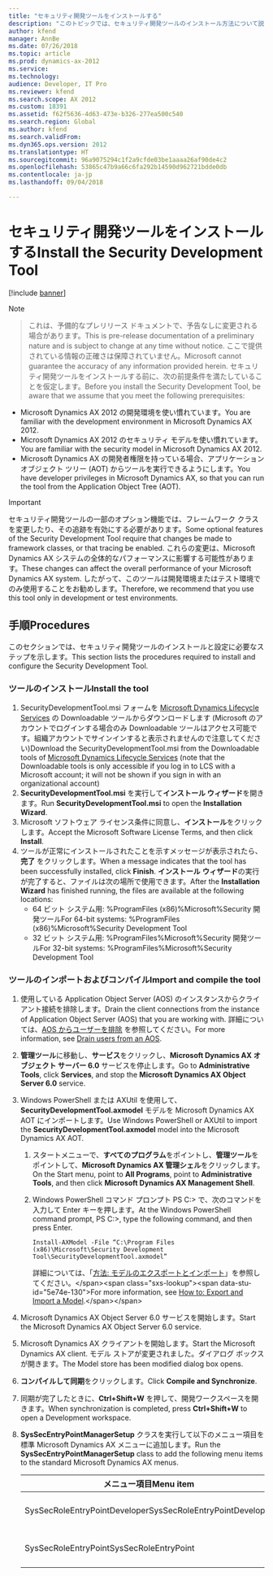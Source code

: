 ```yaml
---
title: "セキュリティ開発ツールをインストールする"
description: "このトピックでは、セキュリティ開発ツールのインストール方法について説明します。"
author: kfend
manager: AnnBe
ms.date: 07/26/2018
ms.topic: article
ms.prod: dynamics-ax-2012
ms.service: 
ms.technology: 
audience: Developer, IT Pro
ms.reviewer: kfend
ms.search.scope: AX 2012
ms.custom: 18391
ms.assetid: f62f5636-4d63-473e-b326-277ea500c540
ms.search.region: Global
ms.author: kfend
ms.search.validFrom: 
ms.dyn365.ops.version: 2012
ms.translationtype: HT
ms.sourcegitcommit: 96a9075294c1f2a9cfde03be1aaaa26af90de4c2
ms.openlocfilehash: 53865c47b9a66c6fa292b14590d962721bdde0db
ms.contentlocale: ja-jp
ms.lasthandoff: 09/04/2018

---
```


# <a name="install-the-security-development-tool"></a><span data-ttu-id="5e74e-103">セキュリティ開発ツールをインストールする</span><span class="sxs-lookup"><span data-stu-id="5e74e-103">Install the Security Development Tool</span></span>

[!include [banner](../../includes/banner.md)]

> [!NOTE] 

> <span data-ttu-id="5e74e-104">これは、予備的なプレリリース ドキュメントで、予告なしに変更される場合があります。</span><span class="sxs-lookup"><span data-stu-id="5e74e-104">This is pre-release documentation of a preliminary nature and is subject to change at any time without notice.</span></span> <span data-ttu-id="5e74e-105">ここで提供されている情報の正確さは保障されていません。</span><span class="sxs-lookup"><span data-stu-id="5e74e-105">Microsoft cannot guarantee the accuracy of any information provided herein.</span></span> <span data-ttu-id="5e74e-106">セキュリティ開発ツールをインストールする前に、次の前提条件を満たしていることを仮定します。</span><span class="sxs-lookup"><span data-stu-id="5e74e-106">Before you install the Security Development Tool, be aware that we assume that you meet the following prerequisites:</span></span>

-   <span data-ttu-id="5e74e-107">Microsoft Dynamics AX 2012 の開発環境を使い慣れています。</span><span class="sxs-lookup"><span data-stu-id="5e74e-107">You are familiar with the development environment in Microsoft Dynamics AX 2012.</span></span>
-   <span data-ttu-id="5e74e-108">Microsoft Dynamics AX 2012 のセキュリティ モデルを使い慣れています。</span><span class="sxs-lookup"><span data-stu-id="5e74e-108">You are familiar with the security model in Microsoft Dynamics AX 2012.</span></span>
-   <span data-ttu-id="5e74e-109">Microsoft Dynamics AX の開発者権限を持っている場合、アプリケーション オブジェクト ツリー (AOT) からツールを実行できるようにします。</span><span class="sxs-lookup"><span data-stu-id="5e74e-109">You have developer privileges in Microsoft Dynamics AX, so that you can run the tool from the Application Object Tree (AOT).</span></span>

> [!IMPORTANT] 
> <span data-ttu-id="5e74e-110">セキュリティ開発ツールの一部のオプション機能では、フレームワーク クラスを変更したり、その追跡を有効にする必要があります。</span><span class="sxs-lookup"><span data-stu-id="5e74e-110">Some optional features of the Security Development Tool require that changes be made to framework classes, or that tracing be enabled.</span></span> <span data-ttu-id="5e74e-111">これらの変更は、Microsoft Dynamics AX システムの全体的なパフォーマンスに影響する可能性があります。</span><span class="sxs-lookup"><span data-stu-id="5e74e-111">These changes can affect the overall performance of your Microsoft Dynamics AX system.</span></span> <span data-ttu-id="5e74e-112">したがって、このツールは開発環境またはテスト環境でのみ使用することをお勧めします。</span><span class="sxs-lookup"><span data-stu-id="5e74e-112">Therefore, we recommend that you use this tool only in development or test environments.</span></span>

## <a name="procedures"></a><span data-ttu-id="5e74e-113">手順</span><span class="sxs-lookup"><span data-stu-id="5e74e-113">Procedures</span></span>
<span data-ttu-id="5e74e-114">このセクションでは、セキュリティ開発ツールのインストールと設定に必要なステップを示します。</span><span class="sxs-lookup"><span data-stu-id="5e74e-114">This section lists the procedures required to install and configure the Security Development Tool.</span></span>

### <a name="install-the-tool"></a><span data-ttu-id="5e74e-115">ツールのインストール</span><span class="sxs-lookup"><span data-stu-id="5e74e-115">Install the tool</span></span>

1.  <span data-ttu-id="5e74e-116">SecurityDevelopmentTool.msi フォームを [Microsoft Dynamics Lifecycle Services](https://lcs.dynamics.com) の Downloadable ツールからダウンロードします (Microsoft のアカウントでログインする場合のみ Downloadable ツールはアクセス可能です。組織アカウントでサインインすると表示されませんので注意してください)</span><span class="sxs-lookup"><span data-stu-id="5e74e-116">Download the SecurityDevelopmentTool.msi from the Downloadable tools of [Microsoft Dynamics Lifecycle Services](https://lcs.dynamics.com) (note that the Downloadable tools is only accessible if you log in to LCS with a Microsoft account; it will not be shown if you sign in with an organizational account)</span></span>
2.  <span data-ttu-id="5e74e-117">**SecurityDevelopmentTool.msi** を実行して**インストール ウィザード**を開きます。</span><span class="sxs-lookup"><span data-stu-id="5e74e-117">Run **SecurityDevelopmentTool.msi** to open the **Installation Wizard**.</span></span>
3.  <span data-ttu-id="5e74e-118">Microsoft ソフトウェア ライセンス条件に同意し、**インストール**をクリックします。</span><span class="sxs-lookup"><span data-stu-id="5e74e-118">Accept the Microsoft Software License Terms, and then click **Install**.</span></span>
4.  <span data-ttu-id="5e74e-119">ツールが正常にインストールされたことを示すメッセージが表示されたら、**完了** をクリックします。</span><span class="sxs-lookup"><span data-stu-id="5e74e-119">When a message indicates that the tool has been successfully installed, click **Finish**.</span></span> <span data-ttu-id="5e74e-120">**インストール** **ウィザード**の実行が完了すると、ファイルは次の場所で使用できます。</span><span class="sxs-lookup"><span data-stu-id="5e74e-120">After the **Installation** **Wizard** has finished running, the files are available at the following locations:</span></span>
    -   <span data-ttu-id="5e74e-121">64 ビット システム用: %ProgramFiles (x86)%Microsoft%Security 開発ツール</span><span class="sxs-lookup"><span data-stu-id="5e74e-121">For 64-bit systems: %ProgramFiles (x86)%Microsoft%Security Development Tool</span></span>
    -   <span data-ttu-id="5e74e-122">32 ビット システム用: %ProgramFiles%Microsoft%Security 開発ツール</span><span class="sxs-lookup"><span data-stu-id="5e74e-122">For 32-bit systems: %ProgramFiles%Microsoft%Security Development Tool</span></span>

### <a name="import-and-compile-the-tool"></a><span data-ttu-id="5e74e-123">ツールのインポートおよびコンパイル</span><span class="sxs-lookup"><span data-stu-id="5e74e-123">Import and compile the tool</span></span>

1.  <span data-ttu-id="5e74e-124">使用している Application Object Server (AOS) のインスタンスからクライアント接続を排除します。</span><span class="sxs-lookup"><span data-stu-id="5e74e-124">Drain the client connections from the instance of Application Object Server (AOS) that you are working with.</span></span> <span data-ttu-id="5e74e-125">詳細については、[AOS からユーザーを排除](http://technet.microsoft.com/en-us/library/hh433538.aspx) を参照してください。</span><span class="sxs-lookup"><span data-stu-id="5e74e-125">For more information, see [Drain users from an AOS](http://technet.microsoft.com/en-us/library/hh433538.aspx).</span></span>
2.  <span data-ttu-id="5e74e-126">**管理ツール**に移動し、**サービス**をクリックし、**Microsoft Dynamics AX オブジェクト サーバー 6.0** サービスを停止します。</span><span class="sxs-lookup"><span data-stu-id="5e74e-126">Go to **Administrative Tools**, click **Services**, and stop the **Microsoft Dynamics AX Object Server 6.0** service.</span></span>
3.  <span data-ttu-id="5e74e-127">Windows PowerShell または AXUtil を使用して、**SecurityDevelopmentTool.axmodel** モデルを Microsoft Dynamics AX AOT にインポートします。</span><span class="sxs-lookup"><span data-stu-id="5e74e-127">Use Windows PowerShell or AXUtil to import the **SecurityDevelopmentTool.axmodel** model into the Microsoft Dynamics AX AOT.</span></span>
    1.  <span data-ttu-id="5e74e-128">スタートメニューで、**すべてのプログラム**をポイントし、**管理ツール**をポイントして、**Microsoft Dynamics AX 管理シェル**をクリックします。</span><span class="sxs-lookup"><span data-stu-id="5e74e-128">On the Start menu, point to **All Programs**, point to **Administrative Tools**, and then click **Microsoft Dynamics AX Management Shell**.</span></span>
    2.  <span data-ttu-id="5e74e-129">Windows PowerShell コマンド プロンプト PS C:&gt; で、次のコマンドを入力して Enter キーを押します。</span><span class="sxs-lookup"><span data-stu-id="5e74e-129">At the Windows PowerShell command prompt, PS C:&gt;, type the following command, and then press Enter.</span></span>

            Install-AXModel -File “C:\Program Files (x86)\Microsoft\Security Development Tool\SecurityDevelopmentTool.axmodel”

        <span data-ttu-id="5e74e-130">詳細については、「[方法: モデルのエクスポートとインポート](http://msdn.microsoft.com/library/c2449a03-7574-4b9d-8518-9005b560209f(AX.60).aspx)」を参照してください。</span><span class="sxs-lookup"><span data-stu-id="5e74e-130">For more information, see [How to: Export and Import a Model](http://msdn.microsoft.com/library/c2449a03-7574-4b9d-8518-9005b560209f(AX.60).aspx).</span></span>

4.  <span data-ttu-id="5e74e-131">Microsoft Dynamics AX Object Server 6.0 サービスを開始します。</span><span class="sxs-lookup"><span data-stu-id="5e74e-131">Start the Microsoft Dynamics AX Object Server 6.0 service.</span></span>
5.  <span data-ttu-id="5e74e-132">Microsoft Dynamics AX クライアントを開始します。</span><span class="sxs-lookup"><span data-stu-id="5e74e-132">Start the Microsoft Dynamics AX client.</span></span> <span data-ttu-id="5e74e-133">モデル ストアが変更されました。ダイアログ ボックスが開きます。</span><span class="sxs-lookup"><span data-stu-id="5e74e-133">The Model store has been modified dialog box opens.</span></span>
6.  <span data-ttu-id="5e74e-134">**コンパイルして同期**をクリックします。</span><span class="sxs-lookup"><span data-stu-id="5e74e-134">Click **Compile and Synchronize**.</span></span>
7.  <span data-ttu-id="5e74e-135">同期が完了したときに、**Ctrl+Shift+W** を押して、開発ワークスペースを開きます。</span><span class="sxs-lookup"><span data-stu-id="5e74e-135">When synchronization is completed, press **Ctrl+Shift+W** to open a Development workspace.</span></span>
8.  <span data-ttu-id="5e74e-136">**SysSecEntryPointManagerSetup** クラスを実行して以下のメニュー項目を標準 Microsoft Dynamics AX メニューに追加します。</span><span class="sxs-lookup"><span data-stu-id="5e74e-136">Run the **SysSecEntryPointManagerSetup** class to add the following menu items to the standard Microsoft Dynamics AX menus.</span></span>

    | <span data-ttu-id="5e74e-137">メニュー項目</span><span class="sxs-lookup"><span data-stu-id="5e74e-137">Menu item</span></span>                     | <span data-ttu-id="5e74e-138">メニュー</span><span class="sxs-lookup"><span data-stu-id="5e74e-138">Menu</span></span>                               |
    |-------------------------------|------------------------------------|
    | <span data-ttu-id="5e74e-139">SysSecRoleEntryPointDeveloper</span><span class="sxs-lookup"><span data-stu-id="5e74e-139">SysSecRoleEntryPointDeveloper</span></span> | <span data-ttu-id="5e74e-140">SysContextMenu (AOT アドイン)</span><span class="sxs-lookup"><span data-stu-id="5e74e-140">SysContextMenu (AOT Add-Ins)</span></span>       |
    | <span data-ttu-id="5e74e-141">SysSecRoleEntryPoint</span><span class="sxs-lookup"><span data-stu-id="5e74e-141">SysSecRoleEntryPoint</span></span>          | <span data-ttu-id="5e74e-142">システム管理設定セキュリティ</span><span class="sxs-lookup"><span data-stu-id="5e74e-142">System AdministrationSetupSecurity</span></span> |

